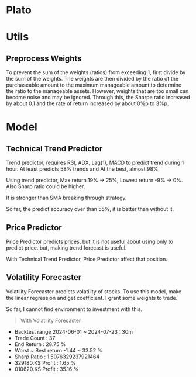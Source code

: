 # Plato

# Utils

## Preprocess Weights

To prevent the sum of the weights (ratios) from exceeding 1, first divide by the sum of the weights. The weights are then divided by the ratio of the purchaseable amount to the maximum manageable amount to determine the ratio to the manageable assets.
However, weights that are too small can become noise and may be ignored. Through this, the Sharpe ratio increased by about 0.1 and the rate of return increased by about 0%p to 3%p.

# Model

## Technical Trend Predictor

Trend predictor, requires RSI, ADX, Lag(1), MACD to predict trend during 1 hour. At least predicts 58% trends and At the best, almost 98%.

Using trend predictor, Max return 19% -> 25%, Lowest return -9% -> 0%. Also Sharp ratio could be higher.

It is stronger than SMA breaking through strategy.

So far, the predict accuracy over than 55%, it is better than without it.

## Price Predictor

Price Predictor predicts prices, but it is not useful about using only to predict price. but, making trend forecast is useful. 

With Technical Trend Predictor, Price Predictor affect that position.

## Volatility Forecaster

Volatility Forecaster predicts volatility of stocks. To use this model, make the linear regression and get coefficient. I grant some weights to trade.

So far, I cannot find environment to investment with this.

> With Volatility Forecaster  
* Backtest range 2024-06-01 ~ 2024-07-23 : 30m 
* Trade Count : 37
* End Return : 28.75 % 
* Worst ~ Best return -1.44 ~ 33.52 % 
* Sharp Ratio : 1.5076329237921464
* 329180.KS Profit : 1.65 %
* 010620.KS Profit : 35.16 %